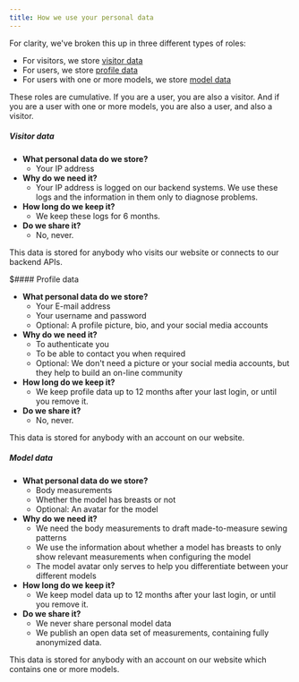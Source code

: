 ```yaml
---
title: How we use your personal data
---
```


For clarity, we've broken this up in three different types of roles:

-   For visitors, we store [visitor data](#visitor-data)
-   For users, we store [profile data](#profile-data)
-   For users with one or more models, we store [model data](#model-data)

These roles are cumulative. If you are a user, you are also a visitor. And if you are a user with one or more models, you are also a user, and also a visitor.

<Note>

##### Visitor data

-   **What personal data do we store?**
    -   Your IP address
-   **Why do we need it?**
    -   Your IP address is logged on our backend systems. We use these logs and the information in them only to diagnose problems.
-   **How long do we keep it?**
    -   We keep these logs for 6 months.
-   **Do we share it?**
    -   No, never.

This data is stored for anybody who visits our website or connects to our backend APIs.

</Note>

<Note>

$#### Profile data

-   **What personal data do we store?**
    -   Your E-mail address
    -   Your username and password
    -   Optional: A profile picture, bio, and your social media accounts
-   **Why do we need it?**
    -   To authenticate you
    -   To be able to contact you when required
    -   Optional: We don't need a picture or your social media accounts, but they help to build an on-line community
-   **How long do we keep it?**
    -   We keep profile data up to 12 months after your last login, or until you remove it.
-   **Do we share it?**
    -   No, never.

This data is stored for anybody with an account on our website.

</Note>

<Note>

##### Model data

-   **What personal data do we store?**
    -   Body measurements
    -   Whether the model has breasts or not
    -   Optional: An avatar for the model
-   **Why do we need it?**
    -   We need the body measurements to draft made-to-measure sewing patterns
    -   We use the information about whether a model has breasts to only show relevant measurements when configuring the model
    -   The model avatar only serves to help you differentiate between your different models
-   **How long do we keep it?**
    -   We keep model data up to 12 months after your last login, or until you remove it.
-   **Do we share it?**
    -   We never share personal model data
    -   We publish an open data set of measurements, containing fully anonymized data.

This data is stored for anybody with an account on our website which contains one or more models.

</Note>
